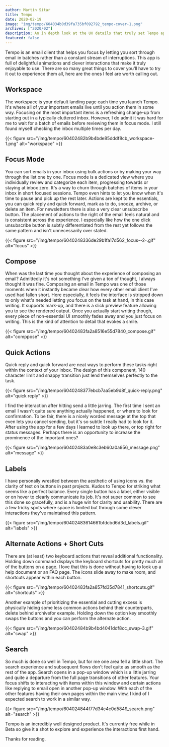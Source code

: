 ```yaml
---
author: Martin Sitar
title: Tempo
date: 2020-02-19
image: "img/tempo/604034b0d39fa735bf092792_tempo-cover-1.png"
archives: ["2020/02"]
description: An in depth look at the UX details that truly set Tempo apart from other email clients, and help you focus on the important things.
featured: false
---
```


Tempo is an email client that helps you focus by letting you sort through email in batches rather than a constant stream of interruptions. This app is full of delightful animations and clever interactions that make it truly enjoyable to use. There are so many great things to cover you'll have to try it out to experience them all, here are the ones I feel are worth calling out.

## Workspace
The workspace is your default landing page each time you launch Tempo. It's where all of your important emails live until you action them in some way. Focusing on the most important items is a refreshing change-up from starting out in a typically cluttered inbox. However, I do admit it was hard for me to wait for a batch of emails before reviewing them in focus mode. I still found myself checking the inbox multiple times per day.

{{< figure src="/img/tempo/60402482b9b4bde85dddf8cb_workspace-1.png" alt="workspace" >}}


## Focus Mode
You can sort emails in your inbox using bulk actions or by making your way through the list one by one. Focus mode is a dedicated view where you individually review and categorize each item, progressing towards or staying at inbox zero. It's a way to churn through batches of items in your inbox in short focused sessions. Tempo even hints to let you know when it's time to pause and pick up the rest later. Actions are kept to the essentials, you can quick reply and quick forward, mark as to do, snooze, archive, or delete an item. For newsletters there is also a very clear unsubscribe button. The placement of actions to the right of the email feels natural and is consistent across the experience. I especially like how the one click unsubscribe button is subtly differentiated from the rest yet follows the same pattern and isn't unnecessarily over stated.

{{< figure src="/img/tempo/6040248336de29b1fa17d562_focus--2-.gif"  alt="focus" >}}

## Compose
When was the last time you thought about the experience of composing an email? Admittedly it's not something I've given a ton of thought, I always thought it was fine. Composing an email in Tempo was one of those moments when it instantly became clear how every other email client I've used had fallen short. Here especially, it feels the interface is stripped down to only what's needed letting you focus on the task at hand, in this case writing. It supports mark-up, and there is a slick preview feature allowing you to see the rendered output. Once you actually start writing though, every piece of non-essential UI smoothly fades away and you just focus on writing. This is the kind of attention to detail that evokes a smile.

{{< figure src="/img/tempo/60402483fa2a8516e55d7840_compose.gif" alt="comppose" >}}

## Quick Actions
Quick reply and quick forward are neat ways to perform these tasks right within the context of your inbox. The design of this component, 140 character limit and snappy transition just lend themselves perfectly to the task.

{{< figure src="/img/tempo/6040248377ebcb7aa5eb9d8f_quick-reply.png" alt="quick reply" >}}

I find the interaction after hitting send a little jarring. The first time I sent an email I wasn't quite sure anything actually happened, or where to look for confirmation. To be fair, there is a nicely worded message at the top that even lets you cancel sending, but it's so subtle I really had to look for it. After using the app for a few days I learned to look up there, or top right for status messages. Perhaps there is an opportunity to increase the prominence of the important ones?

{{< figure src="/img/tempo/60402483a0e8c3eb60a0a956_message.png" alt="message" >}}

## Labels
I have personally wrestled between the aesthetic of using icons vs. the clarity of text on buttons in past projects. Kudos to Tempo for striking what seems like a perfect balance. Every single button has a label, either visible or on hover to clearly communicate its job. It's not super common to see this done so gracefully, and is a huge win for clarity and usability. There are a few tricky spots where space is limited but through some clever interactions they've maintained this pattern.

{{< figure src="/img/tempo/60402483614661bfdcbd6d3d_labels.gif" alt="labels" >}}

## Alternate Actions + Short Cuts
There are (at least) two keyboard actions that reveal additional functionality. Holding down command displays the keyboard shortcuts for pretty much all of the buttons on a page. I love that this is done without having to look up a help document or an FAQ page. The icons slide away to make room, and shortcuts appear within each button.

{{< figure src="/img/tempo/60402483fa2a857fd35d7841_shortcuts.gif" alt="shortcuts" >}}

Another example of prioritizing the essential and cutting excess is physically hiding some less common actions behind their counterparts, delete behind archivefor example. Holding down the option key smoothly swaps the buttons and you can perform the alternate action.

{{< figure src="/img/tempo/60402484b9b4bd4041ddf8cc_swap-3.gif" alt="swap" >}}

## Search
So much is done so well in Tempo, but for me one area fell a little short. The search experience and subsequent flows don't feel quite as smooth as the rest of the app. Search opens in a pop-up window which is a little jarring and quite a departure from the full page transitions of other features. Your focus shifts to interacting with items within this window and certain actions like replying to email open in another pop-up window. With each of the other features having their own pages within the main view, I kind of I expected search to work in a similar way.

{{< figure src="/img/tempo/604024844f77d34c4c0d5849_search.png" alt="search" >}}

Tempo is an incredibly well designed product. It's currently free while in Beta so give it a shot to explore and experience the interactions first hand.

Thanks for reading.